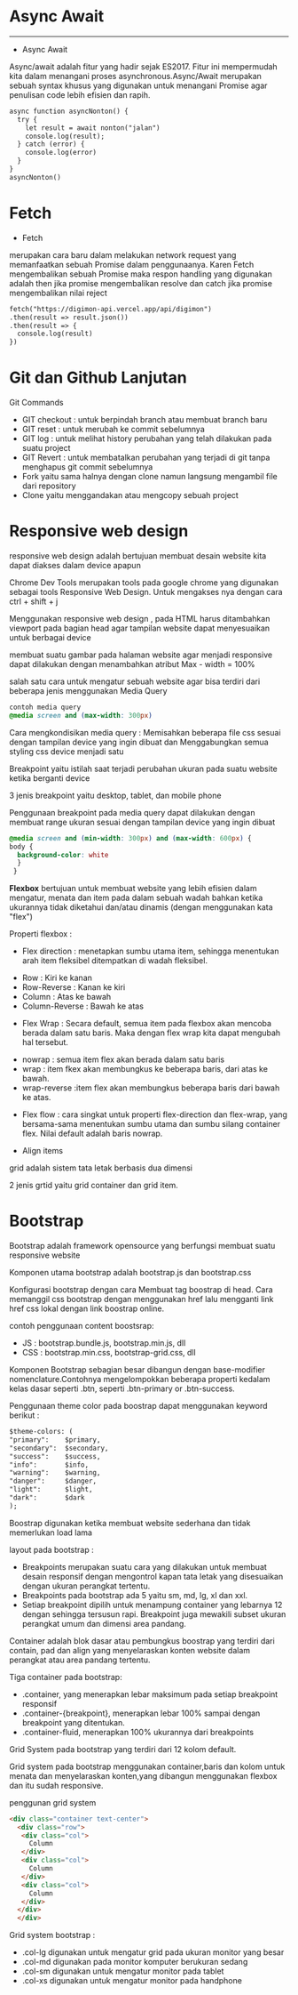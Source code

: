 # Async Await
---
* Async Await
<p>Async/await adalah fitur yang hadir sejak ES2017. Fitur ini mempermudah kita dalam menangani proses asynchronous.Async/Await merupakan sebuah syntax khusus yang digunakan untuk menangani Promise agar penulisan code lebih efisien dan rapih.</p>

```html
async function asyncNonton() {
  try {
    let result = await nonton("jalan")
    console.log(result);
  } catch (error) {
    console.log(error)
  }
}
asyncNonton()
```
# Fetch
* Fetch
<p>merupakan cara baru dalam melakukan network request yang memanfaatkan sebuah Promise dalam penggunaanya. Karen Fetch mengembalikan sebuah Promise maka respon handling yang digunakan adalah then jika promise mengembalikan resolve dan catch jika promise mengembalikan nilai reject</p>

```html
fetch("https://digimon-api.vercel.app/api/digimon")
.then(result => result.json())
.then(result => {
  console.log(result)
})
```

# Git dan Github Lanjutan

<p>Git Commands </p>

* GIT checkout : untuk berpindah branch atau membuat branch baru
* GIT reset : untuk merubah ke commit sebelumnya
* GIT log : untuk melihat history perubahan yang telah dilakukan pada suatu project
* GIT Revert : untuk membatalkan perubahan yang terjadi di git tanpa menghapus git commit sebelumnya
* Fork yaitu sama halnya dengan clone namun langsung mengambil file dari repository
* Clone yaitu menggandakan atau mengcopy sebuah project

# Responsive web design
<p>responsive web design adalah bertujuan membuat desain website kita dapat diakses dalam device apapun</p>
<p>Chrome Dev Tools merupakan tools pada google chrome yang digunakan sebagai tools Responsive Web Design. Untuk mengakses nya dengan cara ctrl + shift + j</p>
<p>Menggunakan responsive web design , pada HTML harus ditambahkan viewport pada bagian head agar tampilan website dapat menyesuaikan untuk berbagai device</p>
<p>membuat suatu gambar pada halaman website agar menjadi responsive dapat dilakukan dengan menambahkan atribut Max - width = 100%</p>
<p>salah satu cara untuk mengatur sebuah website agar bisa terdiri dari beberapa jenis menggunakan Media Query</p>

```css
contoh media query
@media screen and (max-width: 300px)
```

<p>Cara mengkondisikan media query : Memisahkan beberapa file css sesuai dengan tampilan device yang ingin dibuat dan Menggabungkan semua styling css device menjadi satu
</p>

<p>Breakpoint yaitu istilah saat terjadi perubahan ukuran pada suatu website ketika berganti device</p>
<p>3 jenis breakpoint yaitu desktop, tablet, dan mobile phone</p>
<p>Penggunaan breakpoint pada media query dapat dilakukan dengan membuat range ukuran sesuai dengan tampilan device yang ingin dibuat

```css
@media screen and (min-width: 300px) and (max-width: 600px) {
body {
  background-color: white 
  }
 }
```
<p><b>Flexbox</b> bertujuan untuk membuat website yang lebih efisien dalam mengatur, menata dan item pada dalam sebuah wadah bahkan ketika ukurannya tidak diketahui dan/atau dinamis (dengan menggunakan kata "flex")</p>

<p>Properti flexbox :</p>

* Flex direction : menetapkan sumbu utama item, sehingga menentukan arah item fleksibel ditempatkan di wadah fleksibel. 
- Row : Kiri ke kanan
- Row-Reverse : Kanan ke kiri
- Column : Atas ke bawah
- Column-Reverse : Bawah ke atas

* Flex Wrap : Secara default, semua item pada flexbox akan mencoba berada dalam satu baris. Maka dengan flex wrap kita dapat mengubah hal tersebut.
- nowrap : semua item flex akan berada dalam satu baris
- wrap : item fkex akan membungkus ke beberapa baris, dari atas ke bawah.
- wrap-reverse :item flex akan membungkus beberapa baris dari bawah ke atas.

* Flex flow : cara singkat untuk properti flex-direction dan flex-wrap, yang bersama-sama menentukan sumbu utama dan sumbu silang container flex. Nilai default adalah baris nowrap.

* Align items
  
<p>grid adalah sistem tata letak berbasis dua dimensi</p>
<p>2 jenis grtid yaitu grid container dan grid item.</p>

# Bootstrap
<p>Bootstrap adalah framework opensource yang berfungsi membuat suatu responsive website</p>
<p>Komponen utama bootstrap adalah bootstrap.js dan bootstrap.css</p>
<p>Konfigurasi bootstrap dengan cara Membuat tag boostrap di head. Cara memanggil css bootstrap dengan menggunakan href lalu mengganti link href css lokal dengan link boostrap online.</p>
<p>contoh penggunaan content boostsrap:</p>

* JS : bootstrap.bundle.js, bootstrap.min.js, dll
* CSS : bootstrap.min.css, bootstrap-grid.css, dll

<p>Komponen Bootstrap sebagian besar dibangun dengan base-modifier nomenclature.Contohnya mengelompokkan beberapa properti kedalam kelas dasar seperti .btn, seperti .btn-primary or .btn-success.</p>

<p>Penggunaan theme color pada boostrap dapat menggunakan keyword berikut :</p>

```html
$theme-colors: (
"primary":    $primary,
"secondary":  $secondary,
"success":    $success,
"info":       $info,
"warning":    $warning,
"danger":     $danger,
"light":      $light,
"dark":       $dark
);
```
<p>Boostrap digunakan ketika membuat website sederhana dan tidak memerlukan load lama</p>
<p>layout pada bootstrap :</p>

* Breakpoints merupakan suatu cara yang dilakukan untuk membuat desain responsif dengan mengontrol kapan tata letak yang disesuaikan dengan ukuran perangkat tertentu.
* Breakpoints pada bootstrap ada 5 yaitu sm, md, lg, xl dan xxl.
* Setiap breakpoint dipilih untuk menampung container yang lebarnya 12 dengan sehingga tersusun rapi. Breakpoint juga mewakili subset ukuran perangkat umum dan dimensi area pandang.

<p>Container adalah blok dasar atau pembungkus boostrap yang terdiri dari contain, pad dan align yang menyelaraskan konten website dalam perangkat atau area pandang tertentu.</p>

<p>Tiga container pada bootstrap:</p>

* .container, yang menerapkan lebar maksimum pada setiap breakpoint responsif
* .container-{breakpoint}, menerapkan lebar 100% sampai dengan breakpoint yang ditentukan.
* .container-fluid, menerapkan 100% ukurannya dari breakpoints

<p>Grid System pada bootstrap yang terdiri dari 12 kolom default.</p>
<p>Grid system pada bootstrap menggunakan container,baris dan kolom untuk menata dan menyelaraskan konten,yang dibangun menggunakan flexbox dan itu sudah responsive.</p>

<p>penggunan grid system</p>

```html
<div class="container text-center">
  <div class="row">
   <div class="col">
     Column
   </div>
   <div class="col">
     Column
   </div>
   <div class="col">
     Column
   </div>
  </div>
  </div>
```
<p>Grid system bootstrap :</p>

* .col-lg digunakan untuk mengatur grid pada ukuran monitor yang besar
* .col-md digunakan pada monitor komputer berukuran sedang
* .col-sm digunakan untuk mengatur monitor pada tablet
* .col-xs digunakan untuk mengatur monitor pada handphone
